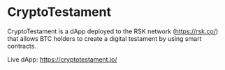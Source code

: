 # CryptoTestament
CryptoTestament is a dApp deployed to the RSK network (https://rsk.co/) that allows BTC holders to create a digital testament by using smart contracts.

Live dApp: https://cryptotestament.io/
